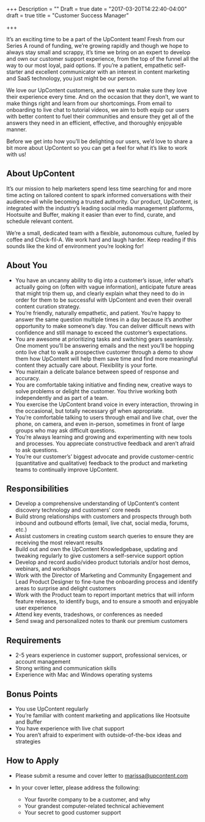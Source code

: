 +++
Description = ""
Draft = true
date = "2017-03-20T14:22:40-04:00"
draft = true
title = "Customer Success Manager"

+++


It’s an exciting time to be a part of the UpContent team! Fresh from our Series A round of funding, we’re growing rapidly and though we hope to always stay small and scrappy, it’s time we bring on an expert to develop and own our customer support experience, from the top of the funnel all the way to our most loyal, paid options. If you’re a patient, empathetic self-starter and excellent communicator with an interest in content marketing and SaaS technology, you just might be our person.

We love our UpContent customers, and we want to make sure they love their experience every time. And on the occasion that they don’t, we want to make things right and learn from our shortcomings. From email to onboarding to live chat to tutorial videos, we aim to both equip our users with better content to fuel their communities and ensure they get all of the answers they need in an efficient, effective, and thoroughly enjoyable manner.

Before we get into how you’ll be delighting our users, we’d love to share a bit more about UpContent so you can get a feel for what it’s like to work with us!

## About UpContent

It’s our mission to help marketers spend less time searching for and more time acting on tailored content to spark informed conversations with their audience–all while becoming a trusted authority. Our product, UpContent, is integrated with the industry’s leading social media management platforms, Hootsuite and Buffer, making it easier than ever to find, curate, and schedule relevant content.

We’re a small, dedicated team with a flexible, autonomous culture, fueled by coffee and Chick-fil-A. We work hard and laugh harder. Keep reading if this sounds like the kind of environment you’re looking for!

## About You
* You have an uncanny ability to dig into a customer’s issue, infer what’s actually going on (often with vague information), anticipate future areas that might trip them up, and clearly explain what they need to do in order for them to be successful with UpContent and even their overall content curation strategy.
* You’re friendly, naturally empathetic, and patient. You’re happy to answer the same question multiple times in a day because it’s another opportunity to make someone’s day. You can deliver difficult news with confidence and still manage to exceed the customer’s expectations.
* You are awesome at prioritizing tasks and switching gears seamlessly. One moment you’ll be answering emails and the next you’ll be hopping onto live chat to walk a prospective customer through a demo to show them how UpContent will help them save time and find more meaningful content they actually care about. Flexibility is your forte.
* You maintain a delicate balance between speed of response and accuracy.
* You are comfortable taking initiative and finding new, creative ways to solve problems or delight the customer. You thrive working both independently and as part of a team.
* You exercise the UpContent brand voice in every interaction, throwing in the occasional, but totally necessary gif when appropriate.
* You’re comfortable talking to users through email and live chat, over the phone, on camera, and even in-person, sometimes in front of large groups who may ask difficult questions.
* You’re always learning and growing and experimenting with new tools and processes. You appreciate constructive feedback and aren’t afraid to ask questions.
* You’re our customer’s’ biggest advocate and provide customer-centric (quantitative and qualitative) feedback to the product and marketing teams to continually improve UpContent.

## Responsibilities
* Develop a comprehensive understanding of UpContent’s content discovery technology and customers’ core needs
* Build strong relationships with customers and prospects through both inbound and outbound efforts (email, live chat, social media, forums, etc.)
* Assist customers in creating custom search queries to ensure they are receiving the most relevant results
* Build out and own the UpContent Knowledgebase, updating and tweaking regularly to give customers a self-service support option
* Develop and record audio/video product tutorials and/or host demos, webinars, and workshops
* Work with the Director of Marketing and Community Engagement and Lead Product Designer to fine-tune the onboarding process and identify areas to surprise and delight customers
* Work with the Product team to report important metrics that will inform feature releases, to identify bugs, and to ensure a smooth and enjoyable user experience
* Attend key events, tradeshows, or conferences as needed
* Send swag and personalized notes to thank our premium customers

## Requirements
* 2-5 years experience in customer support, professional services, or account management
* Strong writing and communication skills
* Experience with Mac and Windows operating systems

## Bonus Points
* You use UpContent regularly
* You’re familiar with content marketing and applications like Hootsuite and Buffer
* You have experience with live chat support
* You aren’t afraid to experiment with outside-of-the-box ideas and strategies

## How to Apply
* Please submit a resume and cover letter to marissa@upcontent.com
* In your cover letter, please address the following:
  
  * Your favorite company to be a customer, and why
  * Your grandest computer-related technical achievement
  * Your secret to good customer support